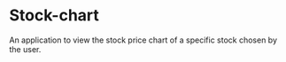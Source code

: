 # Stock-chart

An application to view the stock price chart of a specific stock chosen by the user.
